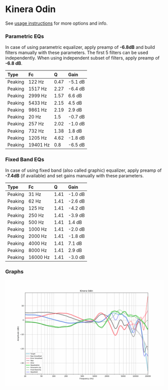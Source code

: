 # Kinera Odin
See [usage instructions](https://github.com/jaakkopasanen/AutoEq#usage) for more options and info.

### Parametric EQs
In case of using parametric equalizer, apply preamp of **-6.8dB** and build filters manually
with these parameters. The first 5 filters can be used independently.
When using independent subset of filters, apply preamp of **-6.8 dB**.

| Type    | Fc       |    Q | Gain    |
|:--------|:---------|:-----|:--------|
| Peaking | 122 Hz   | 0.47 | -5.1 dB |
| Peaking | 1517 Hz  | 2.27 | -6.4 dB |
| Peaking | 2999 Hz  | 1.57 | 6.6 dB  |
| Peaking | 5433 Hz  | 2.15 | 4.5 dB  |
| Peaking | 9861 Hz  | 2.19 | 2.9 dB  |
| Peaking | 20 Hz    | 1.5  | -0.7 dB |
| Peaking | 257 Hz   | 2.02 | -1.0 dB |
| Peaking | 732 Hz   | 1.38 | 1.8 dB  |
| Peaking | 1205 Hz  | 4.62 | -1.8 dB |
| Peaking | 19401 Hz | 0.8  | -6.5 dB |

### Fixed Band EQs
In case of using fixed band (also called graphic) equalizer, apply preamp of **-7.4dB**
(if available) and set gains manually with these parameters.

| Type    | Fc       |    Q | Gain    |
|:--------|:---------|:-----|:--------|
| Peaking | 31 Hz    | 1.41 | -1.0 dB |
| Peaking | 62 Hz    | 1.41 | -2.6 dB |
| Peaking | 125 Hz   | 1.41 | -4.2 dB |
| Peaking | 250 Hz   | 1.41 | -3.9 dB |
| Peaking | 500 Hz   | 1.41 | 1.4 dB  |
| Peaking | 1000 Hz  | 1.41 | -2.0 dB |
| Peaking | 2000 Hz  | 1.41 | -1.8 dB |
| Peaking | 4000 Hz  | 1.41 | 7.1 dB  |
| Peaking | 8000 Hz  | 1.41 | 2.9 dB  |
| Peaking | 16000 Hz | 1.41 | -3.0 dB |

### Graphs
![](./Kinera%20Odin.png)